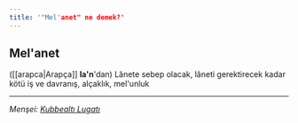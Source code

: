 ```yaml
---
title: '"Mel'anet" ne demek?'
---
```


## Mel'anet
([[arapca|Arapça]] **la'n**'dan) Lânete sebep olacak, lâneti gerektirecek kadar kötü iş ve davranış, alçaklık, mel'unluk

---
*Menşei: [Kubbealtı Lugatı](https://www.lugatim.com/s/Mel'anet)*